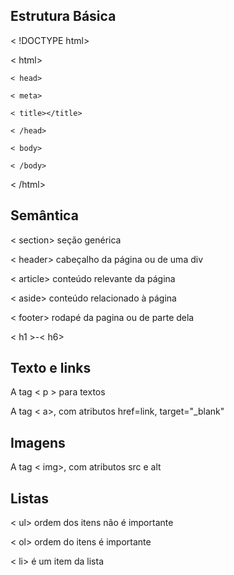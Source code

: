 ## Estrutura Básica

< !DOCTYPE html>

< html>

    < head>

    < meta>

    < title></title>

    < /head>

    < body>

    < /body>

< /html>

## Semântica

< section> seção genérica

< header> cabeçalho da página ou de uma div

< article> conteúdo relevante da página

< aside> conteúdo relacionado à página

< footer> rodapé da pagina ou de parte dela

< h1 >-< h6> 

## Texto e links

A tag < p > para textos

A tag < a>, com atributos href=link, target="_blank"

## Imagens

A tag < img>, com atributos src e alt

## Listas

< ul> ordem dos itens não é importante

< ol> ordem do itens é importante

< li> é um item da lista